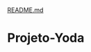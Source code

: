 [README.md](https://github.com/barbarathomazelli/Projeto-Yoda/files/8288587/README.md)
# Projeto-Yoda
